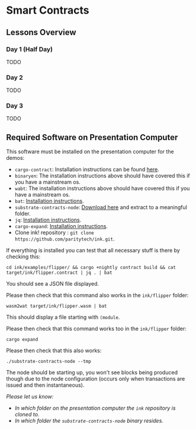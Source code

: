 # Smart Contracts

## Lessons Overview

### Day 1 (Half Day)

TODO

### Day 2

TODO

### Day 3

TODO

## Required Software on Presentation Computer

This software must be installed on the presentation computer
for the demos:

- `cargo-contract`: Installation instructions can be found [here](https://github.com/paritytech/cargo-contract#installation).
- `binaryen`: The installation instructions above should have covered this if you have a mainstream os.
- `wabt`: The installation instructions above should have covered this if you have a mainstream os.
- `bat`: [Installation instructions](https://github.com/sharkdp/bat#installation).
- `substrate-contracts-node`: [Download here](https://github.com/paritytech/substrate-contracts-node/releases) and extract
  to a meaningful folder.
- `jq`: [Installation instructions](https://stedolan.github.io/jq/download).
- `cargo-expand`: [Installation instructions](https://github.com/dtolnay/cargo-expand#installation).
- Clone ink! repository : `git clone https://github.com/paritytech/ink.git`.

If everything is installed you can test that all necessary stuff is there by checking this:

```
cd ink/examples/flipper/ && cargo +nightly contract build && cat target/ink/flipper.contract | jq . | bat
```

You should see a JSON file displayed.

Please then check that this command also works in the `ink/flipper` folder:

```
wasm2wat target/ink/flipper.wasm | bat
```

This should display a file starting with `(module`.

Please then check that this command works too in the `ink/flipper` folder:

```
cargo expand
```

Please then check that this also works:

```
./substrate-contracts-node --tmp
```

The node should be starting up, you won't see blocks being produced though
due to the node configuration (occurs only when transactions are issued and
then instantaneous).

_Please let us know:_

- _In which folder on the presentation computer the `ink` repository is cloned to._
- _In which folder the `substrate-contracts-node` binary resides._
